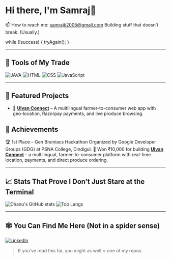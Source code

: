 # Hi there, I'm Samraj👋
📫 How to reach me: samrajk2005@gmail.com
Building stuff that doesn’t break. (Usually.)


while (!success) {
   tryAgain();
}

---

## 🔨 Tools of My Trade
![JAVA](![Java](https://img.shields.io/badge/-Java-007396?style=flat-square&logo=java&logoColor=white)
)
![HTML](https://img.shields.io/badge/-HTML5-E34F26?style=flat-square&logo=html5&logoColor=white)
![CSS](https://img.shields.io/badge/-CSS3-1572B6?style=flat-square&logo=css3)
![JavaScript](https://img.shields.io/badge/-JavaScript-F7DF1E?style=flat-square&logo=javascript&logoColor=black)

---

## 📌 Featured Projects
- 🔹 [**Ulvan Connect**](https://ullavan-connect-wdjd.vercel.app/) – A multilingual farmer-to-consumer web app with geo-location, Razorpay payments, and live produce browsing.

## 📣 Achievements
🏆 1st Place – Gen Brainiacs Hackathon
Organized by Google Developer Groups (GDG) at PSNA College, Dindigul.
🥇 Won ₹10,000 for building [**Ulvan Connect**](https://ullavan-connect-wdjd.vercel.app/) – a multilingual, farmer-to-consumer platform with real-time location, payments, and direct produce ordering.


---

## 📈 Stats That Prove I Don’t Just Stare at the Terminal
![Dhanu's GitHub stats](https://github-readme-stats.vercel.app/api?username=codesam2005&show_icons=true&theme=radical)
![Top Langs](https://github-readme-stats.vercel.app/api/top-langs/?username=codesam2005&layout=compact&theme=radical)

---

## 🕸️ You Can Find Me Here (Not in a spider sense)
[![LinkedIn](https://img.shields.io/badge/-LinkedIn-blue?style=flat-square&logo=linkedin)](https://www.linkedin.com/in/samraj-k-b51968265/)


> If you’ve read this far, you might as well ⭐ one of my repos.
